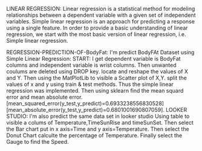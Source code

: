 LINEAR REGRESSION: Linear regression is a statistical method for modeling relationships between a dependent variable with a given set of independent variables.
Simple linear regression is an approach for predicting a response using a single feature. 
In order to provide a basic understanding of linear regression, we start with the most basic version of linear regression, i.e. Simple linear regression.

REGRESSION-PREDICTION-OF-BodyFat:
I'm predict BodyFAt Dataset using Simple Linear Regression: START: I get dependent variable is BodyFat columns and independent variable is wrist columns. 
Then unwanted coulums are deleted using DROP key.
locate and reshape the values of X and Y. Then using the MatPlotLib to visible a Scatter plot of X,Y.
split the values of x and y using train & test methods.
Thus the simple linear regression was implemented.
Then using sklearn find the mean squard error and mean absolute error. [mean_squared_error(y_test,y_predict)=0.6933238556830528] [mean_absolute_error(y_test,y_predict)=0.6801001690807059].
LOOKER STUDIO: I'm also predict the same data set in looker studio Using table to visible a colums of Temperature,TimeSunRise and timeSunSet.
Then select the Bar chart put in x axis=Time and y axis=Temperature. 
Then select the Donut Chart calculte the percentage of Temperature. Finally select the Gauge to find the Speed.

